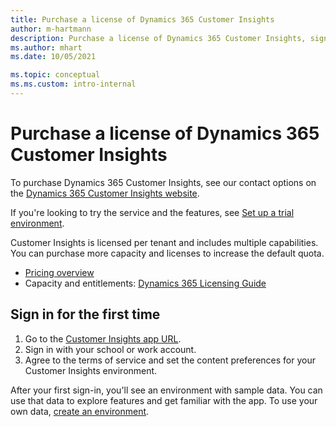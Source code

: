```yaml
---
title: Purchase a license of Dynamics 365 Customer Insights
author: m-hartmann
description: Purchase a license of Dynamics 365 Customer Insights, sign in, and get familiar with the app.
ms.author: mhart
ms.date: 10/05/2021

ms.topic: conceptual
ms.ms.custom: intro-internal
---
```


# Purchase a license of Dynamics 365 Customer Insights

To purchase Dynamics 365 Customer Insights, see our contact options on the [Dynamics 365 Customer Insights website](https://dynamics.microsoft.com/ai/customer-insights/).

If you're looking to try the service and the features, see [Set up a trial environment](trial-signup.md).

Customer Insights is licensed per tenant and includes multiple capabilities. You can purchase more capacity and licenses to increase the default quota.
- [Pricing overview](https://dynamics.microsoft.com/ai/customer-insights/pricing/)
- Capacity and entitlements: [Dynamics 365 Licensing Guide](https://go.microsoft.com/fwlink/?LinkId=866544)

## Sign in for the first time

1. Go to the [Customer Insights app URL](https://home.ci.ai.dynamics.com).
1. Sign in with your school or work account.
1. Agree to the terms of service and set the content preferences for your Customer Insights environment.

After your first sign-in, you'll see an environment with sample data. You can use that data to explore features and get familiar with the app. To use your own data, [create an environment](create-environment.md).
